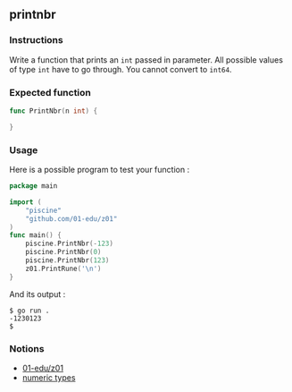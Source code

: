 ## printnbr

### Instructions

Write a function that prints an `int` passed in parameter.
All possible values of type `int` have to go through.
You cannot convert to `int64`.

### Expected function

```go
func PrintNbr(n int) {

}
```

### Usage

Here is a possible program to test your function :

```go
package main

import (
	"piscine"
	"github.com/01-edu/z01"
)
func main() {
	piscine.PrintNbr(-123)
	piscine.PrintNbr(0)
	piscine.PrintNbr(123)
	z01.PrintRune('\n')
}
```

And its output :

```console
$ go run .
-1230123
$
```

### Notions

- [01-edu/z01](https://github.com/01-edu/z01)
- [numeric types](https://golang.org/ref/spec#Numeric_types)
